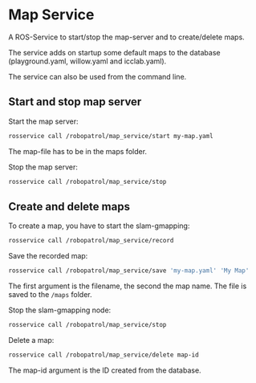 # Map Service

A ROS-Service to start/stop the map-server and to create/delete maps.

The service adds on startup some default maps to the database (playground.yaml,
willow.yaml and icclab.yaml).

The service can also be used from the command line.

## Start and stop map server

Start the map server:
```sh
rosservice call /robopatrol/map_service/start my-map.yaml
```
The map-file has to be in the maps folder.

Stop the map server:
```sh
rosservice call /robopatrol/map_service/stop
```

## Create and delete maps

To create a map, you have to start the slam-gmapping:
```sh
rosservice call /robopatrol/map_service/record
```

Save the recorded map:
```sh
rosservice call /robopatrol/map_service/save 'my-map.yaml' 'My Map'
```
The first argument is the filename, the second the map name. The file is
saved to the `/maps` folder.

Stop the slam-gmapping node:
```sh
rosservice call /robopatrol/map_service/stop
```

Delete a map:
```sh
rosservice call /robopatrol/map_service/delete map-id
```
The map-id argument is the ID created from the database.
